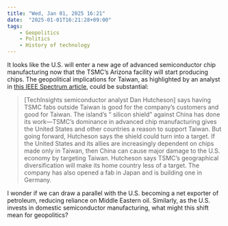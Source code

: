 ```yaml
---
title: "Wed, Jan 01, 2025 16:21"
date:  "2025-01-01T16:21:28+09:00"
tags:
    - Geopolitics
    - Politics
    - History of technology
---
```


It looks like the U.S. will enter a new age of advanced semiconductor chip manufacturing now that the TSMC’s Arizona facility will start producing chips. The geopolitical implications for Taiwan, as highlighted by an analyst in [this IEEE Spectrum article](https://web.archive.org/web/20241230071527/https://spectrum.ieee.org/tsmc-arizona), could be substantial:

> [TechInsights semiconductor analyst Dan Hutcheson] says having TSMC fabs outside Taiwan is good for the company’s customers and good for Taiwan. The island’s “ silicon shield” against China has done its work—TSMC’s dominance in advanced chip manufacturing gives the United States and other countries a reason to support Taiwan. But going forward, Hutcheson says the shield could turn into a target. If the United States and its allies are increasingly dependent on chips made only in Taiwan, then China can cause major damage to the U.S. economy by targeting Taiwan. Hutcheson says TSMC’s geographical diversification will make its home country less of a target. The company has also opened a fab in Japan and is building one in Germany.

I wonder if we can draw a parallel with the U.S. becoming a net exporter of petroleum, reducing reliance on Middle Eastern oil. Similarly, as the U.S. invests in domestic semiconductor manufacturing, what might this shift mean for geopolitics?
